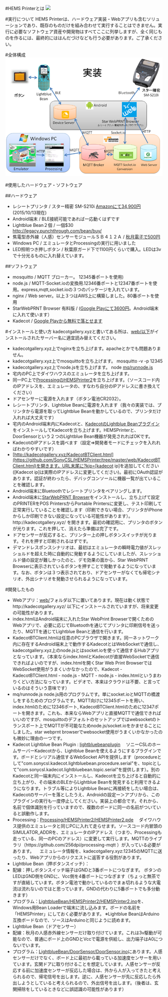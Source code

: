 #HEMS Printerとは
[![](http://img.youtube.com/vi/yYnhtXYXIbQ/0.jpg)](https://www.youtube.com/watch?v=yYnhtXYXIbQ)

#実行について
HEMS Printerは、ハードウェア実装・Webアプリも含むソリューションであり、既存のものだけを組み合わせて実行することはできません。実行に必要なソフトウェア資産や開発物はすべてここに列挙しますが、全く同じものを作るには、最終的にははんだづけなども行う必要があります。ご了承ください。

#全体構成
![Overview](https://raw.githubusercontent.com/SonyCSL/HEMSPrinter/master/Overview.png)

#使用したハードウェア・ソフトウェア

##ハードウェア
+ レシートプリンタ / スター精密 SM-S210i [Amazonにて34,900円](http://www.amazon.co.jp/SM-S210i%E3%82%B7%E3%83%AA%E3%83%BC%E3%82%BA-SM-S210i-DB40-JP-%E3%83%A2%E3%83%90%E3%82%A4%E3%83%AB%E3%83%97%E3%83%AA%E3%83%B3%E3%82%BF%E3%83%BC-SM-S210i/dp/B00EF3IEX8) (2015/10/13現在)
+ Android端末 / BLE接続可能であれば一応動くはずです
+ Lightblue Bean２個 / 一個$30 http://legacy.punchthrough.com/bean/buy/
+ 焦電型赤外線（人感）センサーモジュールＳＢ４１２Ａ / [秋月電子で500円](http://akizukidenshi.com/catalog/g/gM-09002/)
+ Windows PC / エミュレータとProcessingの実行に用いました
+ LED照明つき押しボタン / 秋葉原ガード下で1100円くらいで購入。LEDは3vで十分光るものに入れ替えています。

##ソフトウェア
+ mosquitto / MQTT ブローカー。 12345番ポートを使用)
+ node.js / MQTT-Socket.ioの変換用.12346番ポートと12347番ポートを使用。express,mqtt,socket.ioの３つのパッケージを入れています。
+ nginx / Web server。以上３つはAWS上に構築しました。80番ポートを使用
+ StarWebPRNT Browser 有料版 / ([Google Playにて3600円](https://play.google.com/store/apps/details?id=com.starmicronics.starwebprntpaid)。Android端末に入れて使います）
+ Kadecot / [Google Playから無料で落とせます](https://play.google.com/store/apps/details?id=com.sonycsl.Kadecot)

#インストールと使い方
kadecotgallery.xyzと書いてある所は、[web/以下](https://github.com/SonyCSL/HEMSPrinter/tree/master/web)がインストールされたサーバー名に適宜読み替えてください。
+ kadecotgallery.xyz上でnginxを立ち上げます。apacheとかでも問題ありません。
+ kadecotgallery.xyz上でmosquittoを立ち上げます。
mosquitto -v -p 12345
+ kadecotgallery.xyz上でnode.jsを立ち上げます。
node [mq/runnode.js](https://github.com/SonyCSL/HEMSPrinter/tree/master/web/mq/runnode.js)
+ 宅内のPC上でダイワハウスのエミュレータを立ち上げます。
+ 同一PC上で[ProcessingのHEMSPrinter2](https://github.com/SonyCSL/HEMSPrinter/tree/master/Processing/HEMSPrinter2/HEMSPrinter2.pde)を立ち上げます。（ソースコード内のIPアドレスを、エミュレータの、すなわち自分のIPアドレスに書き換えてください）
+ ドアセンサーに電源を入れます（ボタン電池CR2032）。
+ レシートプリンタ、Lightblue Beanに電源を入れます（我々の実装では、プリンタから電源を取ってLightblue Beanを動かしているので、プリンタだけ入れれば大丈夫です）
+ 宅内のAndroid端末内にKadecotと、[KadecotのLightblue Beanプラグイン](https://github.com/SonyCSL/LightblueBeanPlugin)をインストールしてKadecotを立ち上げます。HEMSPrinterと、DoorSensorという２つのLightblue Bean機器が発見されればOKです。
+ KadecotのIPアドレスを調べます（設定⇒開発者モードにチェックを入れればわかりやすいです）
+ [http://kadecotgallery.xyz/KadecotBTClient.html](https://github.com/SonyCSL/HEMSPrinter/tree/master/web/KadecotBTClient.html)を開きます。URL末尾に?kip=[kadecot ip]を追加してください([Kadecot ip]は実際のIPアドレスに変更してください)。最初にOAuth認証があります。認証が終わったら、デバッグコンソールに機器一覧が出ていることを確認します。
+ Android端末にBluetoothでレシートプリンタをペアリングします。
+ Android端末に[StarWebPRNT Browser](https://play.google.com/store/apps/details?id=com.starmicronics.starwebprntpaid)をインストールし、立ち上げて設定のPRINTERをPOS PrintersからPortable Printersに変更し、テスト印刷して正常実行していることを確認します（印刷できない場合、プリンタがiPhoneからしか印刷できない設定になっている可能性があります）。http\://kadecotgallery.xyz/ を開きます。最初の確認用に、プリンタのボタンが光ります。これを押して、消えたら準備は完了です。
+ ドアセンサーが反応すると、プリンター上の押しボタンスイッチが光ります。それを押すと印刷されるはずです。
+ デマンドレスポンスシナリオは、最初はエミュレータの瞬時電力値がスレッショルドを超えた時に自動的に発動するようにしていましたが、スレッショルド値の設定が難しかったのと、デモ効果の面から、Star WebPRNT Browserに表示されているボタンを押すことで発動するようになっています。なお、ボタンは３つ表示されており、ドアセンサーがなくても帰宅シナリオ、外出シナリオを発動させられるようになっています。

#開発したもの
+ Webアプリ：[web/](https://github.com/SonyCSL/HEMSPrinter/tree/master/web)フォルダ以下に置いてあります。現在は動く状態でhttp://kadecotgallery.xyz/ 以下にインストールされていますが、将来変更の可能性があります。
 + index.htmlはAndroid端末に入れたStar WebPrint Browserで開くためのWebアプリで、必要に応じてBluetoothを通じてプリンタに印刷信号を送ったり、MQTTを通じてLightblue Beanと通信を行います。
 + KadecotBTClient.htmlは任意のPCブラウザで開きます。同一ネットワーク内に存在するAndroid端末上で動作するKadecotとはWebSocketで通信し、kadecotgallery.xyz上のnode.jsとはsocket.ioを使って通信するHubアプリとなっています。（本来ならindex.htmlとKadecotが直接WebSocketで通信できればよいのですが、index.htmlを開くStar Web Print BrowserではWebSocket使用がうまくいかなかったので、Kadecot - KadecotBTClient.html - node.js - MQTT - node.js - index.htmlというまわりくどい方法になっています。ビデオで、本来はクラウドは不要、と言っているのはそういう意味です）
 + mq/runnode.js
node.js用のプログラムです。単にsocket.ioとMQTTの橋渡しをするためのプログラムです。MQTT向けに12345ポートを用い、index.htmlのために12346ポート, KadecotBTClient.htmlのために12347ポートを開きます。これも、本来ならWebアプリと直接MQTTで通信できればいいのですが、mosquittoのデフォルトのセットアップではwebsocketのトランスポート上でMQTTが不可能なためnode.js/socket.ioをかませることにしました。star webprnt browserでwebsocket使用がうまくいかなかったのも微妙に理由の一つです。
+ Kadecot Lightblue Bean Plugin : [lightbluebeanplugin](https://github.com/SonyCSL/LightblueBeanPlugin)
　ソニーCSLのホームサーバーKadecotから、Lightblue Beanを使えるようにするプラグインです。ボードとシリアル通信するWebSocket APIを提供します（procedureとして"com.sonycsl.kadecot.lightbluebean.procedure.serial"を、topicとして"com.sonycsl.kadecot.lightbluebean.topic.serial"を提供します）。別のKadecotと同一端末内にインストールし、Kadecotを立ち上げると自動的に立ち上がり、その端末のBLEからLightblue Beanを発見すると利用できるようになります。トラブル等によりLightblue Beanに再接続をしたい場合は、Kadecotのサーバーを落としたうえ、Androidの設定ー＞アプリから、このプラグインの実行も一度停止してください。実装上の都合です。それから、名前で個体識別を行っていますので、複数のボードに同一の名前がついていると誤動作します。
+ Processing：[Processing/HEMSPrinter2/HEMSPrinter2.pde](https://github.com/SonyCSL/HEMSPrinter/tree/master/Processing/HEMSPrinter2/HEMSPrinter2.pde)
　ダイワハウス提供のエミュレータと同じPCに入れて走らせます。ソースコード内冒頭のSIMULATOR_ADDRを、エミュレータのIPアドレス（つまり、Processingも走っている、同一のPCのアドレス）に変更して実行します。MQTTのライブラリ（https\://github.com/256dpi/processing-mqtt ）が入っている必要があります。
　エミュレータ情報を、kadecotgallery.xyz:12345のMQTTに送ったり、Webアプリからのリクエストに返答する役割があります。
+ Lightblue Bean（押ボタンスイッチ）：
 + 配線：押しボタンスイッチ端子はGNDと3番ポートにつなぎます。
	ボタンのLEDはGND側をGNDに、Vcc側を4番ポートにつなぎます（ちょっと無茶ですが直結しています。ボタン電池で動かしているのでまぁ切れるような大電流は流れないのではと思っています。GNDの代わりに5番ポートでも多分動きます）
 + プログラム：[LightblueBean/HEMSPrinter2/HEMSPrinter2.ino](https://github.com/SonyCSL/HEMSPrinter/tree/master/LightblueBean/HEMSPrinter2/HEMSPrinter2.ino)を、Windows用Bean Loaderで端末に流し込みます。ボードの名前を「HEMSPrinter」にしておく必要があります。
   ※Lightblue BeanはArduino互換ボードなので、ソースはArduinoと同じように読めます。
+ Lightblue Bean（ドアセンサー）
 + 配線：秋月の人感赤外線センサーだけ取り付けています。これは3v駆動が可能なので、普通にボード上のGNDとVccで電源を供給し、出力端子はA0につないでいます。
 + プログラム：[LightblueBean/DoorSensor/DoorSensor.ino](https://github.com/SonyCSL/HEMSPrinter/tree/master/LightblueBean/DoorSensor/DoorSensor.ino)にあります。人感センサーだけでなく、ボード上に最初から載っている加速度センサーを用いています。玄関ドアに取り付けることを想定しています。人感センサーが反応する前に加速度センサーが反応した場合は、外から人が入ってきたと考えられるので、帰宅信号を出します。逆に、人感センサーが先に反応したら外出しようとしていると考えられるので、外出信号を出します。（後者は、玄関掃除をしているときなどに誤認識の可能性があります）
